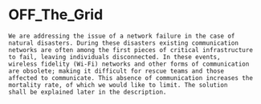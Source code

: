 # OFF_The_Grid 


    We are addressing the issue of a network failure in the case of natural disasters. During these disasters existing communication 
    networks are often among the first pieces of critical infrastructure to fail, leaving individuals disconnected. In these events,
    wireless fidelity (Wi-Fi) networks and other forms of communication are obsolete; making it difficult for rescue teams and those
    affected to communicate. This absence of communication increases the mortality rate, of which we would like to limit. The solution 
    shall be explained later in the description. 
